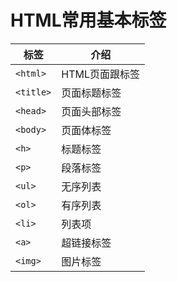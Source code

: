 # HTML常用基本标签

| 标签 | 介绍|
| -- | -- |
| ```<html>``` | HTML页面跟标签 |
|```<title>```|页面标题标签|
|```<head>```|页面头部标签|
|```<body>```|页面体标签|
|```<h>```|标题标签|
|```<p>```|段落标签|
|```<ul>```|无序列表|
|```<ol>```|有序列表|
|```<li>```|列表项|
|```<a>```|超链接标签|
|```<img>```|图片标签|